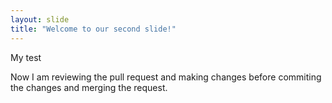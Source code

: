 ```yaml
---
layout: slide
title: "Welcome to our second slide!"
---
```

My test

Now I am reviewing the pull request and making changes before commiting the changes and merging the request.
